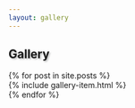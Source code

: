 ```yaml
---
layout: gallery
---
```


<div class="pt-3">
    <div class="row pt-3">
        <h2 class="d-flex mx-auto align-items-center justify-content-center" style="text-shadow: 2px 2px 3px #05070940;">Gallery</h2>
    </div>
    <div class="row pt-3 d-flex mx-auto align-items-center">
        {% for post in site.posts %}
            <div class="col-md-6">
                {% include gallery-item.html %}
            </div>
        {% endfor %}
    </div>
</div>
<br />